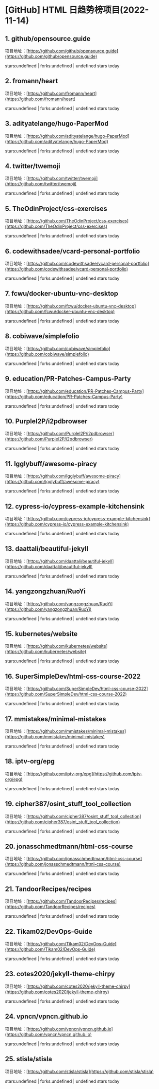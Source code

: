 # [GitHub] HTML 日趋势榜项目(2022-11-14)

## 1. github/opensource.guide 

项目地址：[https://github.com/github/opensource.guide](https://github.com/github/opensource.guide)

stars:undefined | forks:undefined | undefined stars today 



## 2. fromann/heart 

项目地址：[https://github.com/fromann/heart](https://github.com/fromann/heart)

stars:undefined | forks:undefined | undefined stars today 



## 3. adityatelange/hugo-PaperMod 

项目地址：[https://github.com/adityatelange/hugo-PaperMod](https://github.com/adityatelange/hugo-PaperMod)

stars:undefined | forks:undefined | undefined stars today 



## 4. twitter/twemoji 

项目地址：[https://github.com/twitter/twemoji](https://github.com/twitter/twemoji)

stars:undefined | forks:undefined | undefined stars today 



## 5. TheOdinProject/css-exercises 

项目地址：[https://github.com/TheOdinProject/css-exercises](https://github.com/TheOdinProject/css-exercises)

stars:undefined | forks:undefined | undefined stars today 



## 6. codewithsadee/vcard-personal-portfolio 

项目地址：[https://github.com/codewithsadee/vcard-personal-portfolio](https://github.com/codewithsadee/vcard-personal-portfolio)

stars:undefined | forks:undefined | undefined stars today 



## 7. fcwu/docker-ubuntu-vnc-desktop 

项目地址：[https://github.com/fcwu/docker-ubuntu-vnc-desktop](https://github.com/fcwu/docker-ubuntu-vnc-desktop)

stars:undefined | forks:undefined | undefined stars today 



## 8. cobiwave/simplefolio 

项目地址：[https://github.com/cobiwave/simplefolio](https://github.com/cobiwave/simplefolio)

stars:undefined | forks:undefined | undefined stars today 



## 9. education/PR-Patches-Campus-Party 

项目地址：[https://github.com/education/PR-Patches-Campus-Party](https://github.com/education/PR-Patches-Campus-Party)

stars:undefined | forks:undefined | undefined stars today 



## 10. PurpleI2P/i2pdbrowser 

项目地址：[https://github.com/PurpleI2P/i2pdbrowser](https://github.com/PurpleI2P/i2pdbrowser)

stars:undefined | forks:undefined | undefined stars today 



## 11. Igglybuff/awesome-piracy 

项目地址：[https://github.com/Igglybuff/awesome-piracy](https://github.com/Igglybuff/awesome-piracy)

stars:undefined | forks:undefined | undefined stars today 



## 12. cypress-io/cypress-example-kitchensink 

项目地址：[https://github.com/cypress-io/cypress-example-kitchensink](https://github.com/cypress-io/cypress-example-kitchensink)

stars:undefined | forks:undefined | undefined stars today 



## 13. daattali/beautiful-jekyll 

项目地址：[https://github.com/daattali/beautiful-jekyll](https://github.com/daattali/beautiful-jekyll)

stars:undefined | forks:undefined | undefined stars today 



## 14. yangzongzhuan/RuoYi 

项目地址：[https://github.com/yangzongzhuan/RuoYi](https://github.com/yangzongzhuan/RuoYi)

stars:undefined | forks:undefined | undefined stars today 



## 15. kubernetes/website 

项目地址：[https://github.com/kubernetes/website](https://github.com/kubernetes/website)

stars:undefined | forks:undefined | undefined stars today 



## 16. SuperSimpleDev/html-css-course-2022 

项目地址：[https://github.com/SuperSimpleDev/html-css-course-2022](https://github.com/SuperSimpleDev/html-css-course-2022)

stars:undefined | forks:undefined | undefined stars today 



## 17. mmistakes/minimal-mistakes 

项目地址：[https://github.com/mmistakes/minimal-mistakes](https://github.com/mmistakes/minimal-mistakes)

stars:undefined | forks:undefined | undefined stars today 



## 18. iptv-org/epg 

项目地址：[https://github.com/iptv-org/epg](https://github.com/iptv-org/epg)

stars:undefined | forks:undefined | undefined stars today 



## 19. cipher387/osint_stuff_tool_collection 

项目地址：[https://github.com/cipher387/osint_stuff_tool_collection](https://github.com/cipher387/osint_stuff_tool_collection)

stars:undefined | forks:undefined | undefined stars today 



## 20. jonasschmedtmann/html-css-course 

项目地址：[https://github.com/jonasschmedtmann/html-css-course](https://github.com/jonasschmedtmann/html-css-course)

stars:undefined | forks:undefined | undefined stars today 



## 21. TandoorRecipes/recipes 

项目地址：[https://github.com/TandoorRecipes/recipes](https://github.com/TandoorRecipes/recipes)

stars:undefined | forks:undefined | undefined stars today 



## 22. Tikam02/DevOps-Guide 

项目地址：[https://github.com/Tikam02/DevOps-Guide](https://github.com/Tikam02/DevOps-Guide)

stars:undefined | forks:undefined | undefined stars today 



## 23. cotes2020/jekyll-theme-chirpy 

项目地址：[https://github.com/cotes2020/jekyll-theme-chirpy](https://github.com/cotes2020/jekyll-theme-chirpy)

stars:undefined | forks:undefined | undefined stars today 



## 24. vpncn/vpncn.github.io 

项目地址：[https://github.com/vpncn/vpncn.github.io](https://github.com/vpncn/vpncn.github.io)

stars:undefined | forks:undefined | undefined stars today 



## 25. stisla/stisla 

项目地址：[https://github.com/stisla/stisla](https://github.com/stisla/stisla)

stars:undefined | forks:undefined | undefined stars today 



